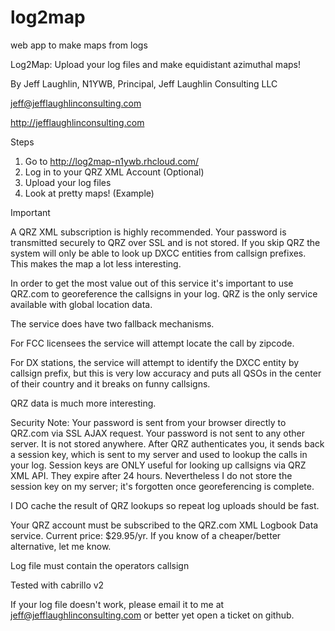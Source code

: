 # log2map
web app to make maps from logs

Log2Map: Upload your log files and make equidistant azimuthal maps!

By Jeff Laughlin, N1YWB, Principal, Jeff Laughlin Consulting LLC

jeff@jefflaughlinconsulting.com

http://jefflaughlinconsulting.com

Steps

1. Go to http://log2map-n1ywb.rhcloud.com/
2. Log in to your QRZ XML Account (Optional)
3. Upload your log files
4. Look at pretty maps! (Example)

Important

A QRZ XML subscription is highly recommended. Your password is
transmitted securely to QRZ over SSL and is not stored. If you
skip QRZ the system will only be able to look up DXCC entities
from callsign prefixes. This makes the map a lot less interesting.

In order to get the most value out of this service it's important to use QRZ.com to georeference the callsigns in your log. QRZ is the only service available with global location data.

The service does have two fallback mechanisms.

For FCC licensees the service will attempt locate the call by zipcode.

For DX stations, the service will attempt to identify the DXCC entity by callsign prefix, but this is very low accuracy and puts all QSOs in the center of their country and it breaks on funny callsigns.

QRZ data is much more interesting.

Security Note: Your password is sent from your browser directly to QRZ.com via SSL AJAX request. Your password is not sent to any other server. It is not stored anywhere. After QRZ authenticates you, it sends back a session key, which is sent to my server and used to lookup the calls in your log. Session keys are ONLY useful for looking up callsigns via QRZ XML API. They expire after 24 hours. Nevertheless I do not store the session key on my server; it's forgotten once georeferencing is complete.

I DO cache the result of QRZ lookups so repeat log uploads should be fast.

Your QRZ account must be subscribed to the QRZ.com XML Logbook Data service. Current price: $29.95/yr. If you know of a cheaper/better alternative, let me know.

Log file must contain the operators callsign

Tested with cabrillo v2

If your log file doesn't work, please email it to me at jeff@jefflaughlinconsulting.com or better yet open a ticket on github.

